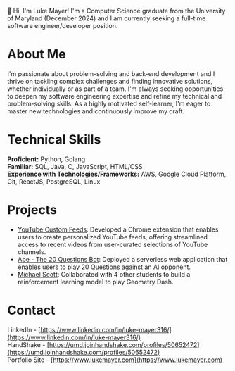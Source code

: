👋 Hi, I'm Luke Mayer! I'm a Computer Science graduate from the University of Maryland (December 2024) and I am currently seeking a full-time software engineer/developer position.

# About Me

I'm passionate about problem-solving and back-end development and I thrive on tackling complex challenges and finding innovative solutions, whether individually or as part of a team. I'm always seeking opportunities to deepen my software engineering expertise and refine my technical and problem-solving skills. As a highly motivated self-learner, I'm eager to master new technologies and continuously improve my craft.

# Technical Skills

**Proficient:** Python, Golang  
**Familiar:** SQL, Java, C, JavaScript, HTML/CSS  
**Experience with Technologies/Frameworks:** AWS, Google Cloud Platform, Git, ReactJS, PostgreSQL, Linux

# Projects

- [YouTube Custom Feeds](https://github.com/luke-mayer/youtube-custom-feeds): Developed a Chrome extension that enables users to create personalized YouTube feeds, offering streamlined access to recent videos from user-curated selections of YouTube channels.
- [Abe - The 20 Questions Bot](https://github.com/luke-mayer/20-Questions-Site): Deployed a serverless web application that enables users to play 20 Questions against an AI opponent.
- [Michael Scott](https://github.com/luke-mayer/michael-scott): Collaborated with 4 other students to build a reinforcement learning model to play Geometry Dash.

# Contact

LinkedIn - [https://www.linkedin.com/in/luke-mayer316/](https://www.linkedin.com/in/luke-mayer316/)  
HandShake - [https://umd.joinhandshake.com/profiles/50652472](https://umd.joinhandshake.com/profiles/50652472)  
Portfolio Site - [https://www.lukemayer.com](https://www.lukemayer.com)
